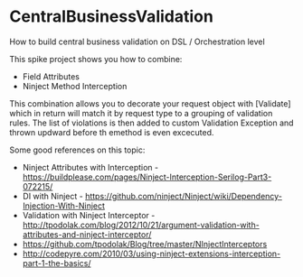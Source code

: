 # CentralBusinessValidation
How to build central business validation on DSL / Orchestration level

This spike project shows you how to combine:
* Field Attributes
* Ninject Method Interception


This combination allows you to decorate your request object with [Validate] which in return will match it by request type to a grouping of validation rules. The list of violations is then added to custom Validation Exception and thrown updward before th emethod is even excecuted.

Some good references on this topic:
* Ninject Attributes with Interception - https://buildplease.com/pages/Ninject-Interception-Serilog-Part3-072215/
* DI with Ninject - https://github.com/ninject/Ninject/wiki/Dependency-Injection-With-Ninject
* Validation with Ninject Interceptor - http://tpodolak.com/blog/2012/10/21/argument-validation-with-attributes-and-ninject-interceptor/
* https://github.com/tpodolak/Blog/tree/master/NInjectInterceptors
* http://codepyre.com/2010/03/using-ninject-extensions-interception-part-1-the-basics/
